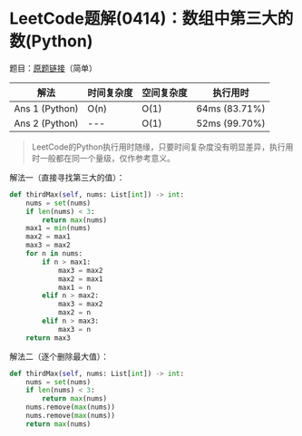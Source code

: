 # LeetCode题解(0414)：数组中第三大的数(Python)

题目：[原题链接](https://leetcode-cn.com/problems/third-maximum-number/)（简单）

| 解法           | 时间复杂度 | 空间复杂度 | 执行用时      |
| -------------- | ---------- | ---------- | ------------- |
| Ans 1 (Python) | O(n)       | O(1)       | 64ms (83.71%) |
| Ans 2 (Python) | ---        | O(1)       | 52ms (99.70%) |

>  LeetCode的Python执行用时随缘，只要时间复杂度没有明显差异，执行用时一般都在同一个量级，仅作参考意义。

解法一（直接寻找第三大的值）：

```python
def thirdMax(self, nums: List[int]) -> int:
    nums = set(nums)
    if len(nums) < 3:
        return max(nums)
    max1 = min(nums)
    max2 = max1
    max3 = max2
    for n in nums:
        if n > max1:
            max3 = max2
            max2 = max1
            max1 = n
        elif n > max2:
            max3 = max2
            max2 = n
        elif n > max3:
            max3 = n
    return max3
```

解法二（逐个删除最大值）：

```python
def thirdMax(self, nums: List[int]) -> int:
    nums = set(nums)
    if len(nums) < 3:
        return max(nums)
    nums.remove(max(nums))
    nums.remove(max(nums))
    return max(nums)
```